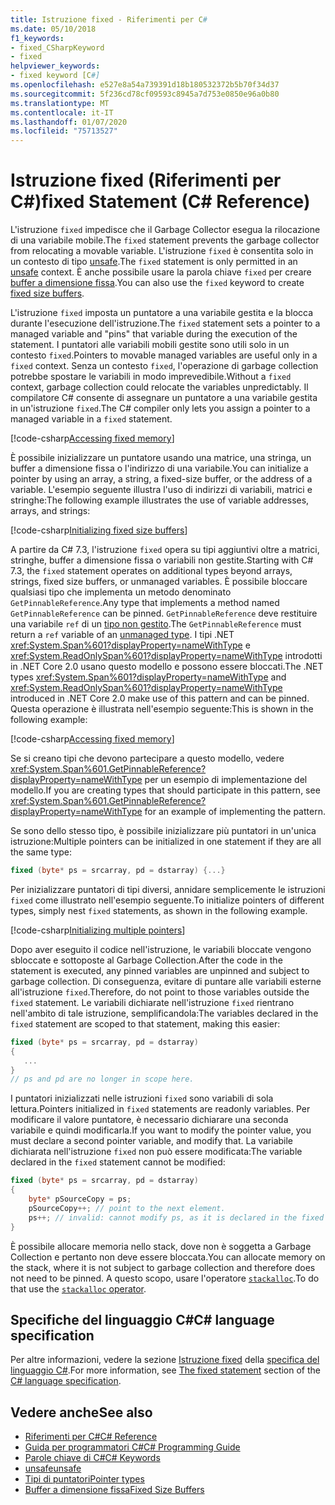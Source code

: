 ```yaml
---
title: Istruzione fixed - Riferimenti per C#
ms.date: 05/10/2018
f1_keywords:
- fixed_CSharpKeyword
- fixed
helpviewer_keywords:
- fixed keyword [C#]
ms.openlocfilehash: e527e8a54a739391d18b180532372b5b70f34d37
ms.sourcegitcommit: 5f236cd78cf09593c8945a7d753e0850e96a0b80
ms.translationtype: MT
ms.contentlocale: it-IT
ms.lasthandoff: 01/07/2020
ms.locfileid: "75713527"
---
```

# <a name="fixed-statement-c-reference"></a><span data-ttu-id="6d152-102">Istruzione fixed (Riferimenti per C#)</span><span class="sxs-lookup"><span data-stu-id="6d152-102">fixed Statement (C# Reference)</span></span>

<span data-ttu-id="6d152-103">L'istruzione `fixed` impedisce che il Garbage Collector esegua la rilocazione di una variabile mobile.</span><span class="sxs-lookup"><span data-stu-id="6d152-103">The `fixed` statement prevents the garbage collector from relocating a movable variable.</span></span> <span data-ttu-id="6d152-104">L'istruzione `fixed` è consentita solo in un contesto di tipo [unsafe](unsafe.md).</span><span class="sxs-lookup"><span data-stu-id="6d152-104">The `fixed` statement is only permitted in an [unsafe](unsafe.md) context.</span></span> <span data-ttu-id="6d152-105">È anche possibile usare la parola chiave `fixed` per creare [buffer a dimensione fissa](../../programming-guide/unsafe-code-pointers/fixed-size-buffers.md).</span><span class="sxs-lookup"><span data-stu-id="6d152-105">You can also use the `fixed` keyword to create [fixed size buffers](../../programming-guide/unsafe-code-pointers/fixed-size-buffers.md).</span></span>

<span data-ttu-id="6d152-106">L'istruzione `fixed` imposta un puntatore a una variabile gestita e la blocca durante l'esecuzione dell'istruzione.</span><span class="sxs-lookup"><span data-stu-id="6d152-106">The `fixed` statement sets a pointer to a managed variable and "pins" that variable during the execution of the statement.</span></span> <span data-ttu-id="6d152-107">I puntatori alle variabili mobili gestite sono utili solo in un contesto `fixed`.</span><span class="sxs-lookup"><span data-stu-id="6d152-107">Pointers to movable managed variables are useful only in a `fixed` context.</span></span> <span data-ttu-id="6d152-108">Senza un contesto `fixed`, l'operazione di garbage collection potrebbe spostare le variabili in modo imprevedibile.</span><span class="sxs-lookup"><span data-stu-id="6d152-108">Without a `fixed` context, garbage collection could relocate the variables unpredictably.</span></span> <span data-ttu-id="6d152-109">Il compilatore C# consente di assegnare un puntatore a una variabile gestita in un'istruzione `fixed`.</span><span class="sxs-lookup"><span data-stu-id="6d152-109">The C# compiler only lets you assign a pointer to a managed variable in a `fixed` statement.</span></span>

[!code-csharp[Accessing fixed memory](../../../../samples/snippets/csharp/keywords/FixedKeywordExamples.cs#1)]

<span data-ttu-id="6d152-110">È possibile inizializzare un puntatore usando una matrice, una stringa, un buffer a dimensione fissa o l'indirizzo di una variabile.</span><span class="sxs-lookup"><span data-stu-id="6d152-110">You can initialize a pointer by using an array, a string, a fixed-size buffer, or the address of a variable.</span></span> <span data-ttu-id="6d152-111">L'esempio seguente illustra l'uso di indirizzi di variabili, matrici e stringhe:</span><span class="sxs-lookup"><span data-stu-id="6d152-111">The following example illustrates the use of variable addresses, arrays, and strings:</span></span>

[!code-csharp[Initializing fixed size buffers](../../../../samples/snippets/csharp/keywords/FixedKeywordExamples.cs#2)]

<span data-ttu-id="6d152-112">A partire da C# 7.3, l'istruzione `fixed` opera su tipi aggiuntivi oltre a matrici, stringhe, buffer a dimensione fissa o variabili non gestite.</span><span class="sxs-lookup"><span data-stu-id="6d152-112">Starting with C# 7.3, the `fixed` statement operates on additional types beyond arrays, strings, fixed size buffers, or unmanaged variables.</span></span> <span data-ttu-id="6d152-113">È possibile bloccare qualsiasi tipo che implementa un metodo denominato `GetPinnableReference`.</span><span class="sxs-lookup"><span data-stu-id="6d152-113">Any type that implements a method named `GetPinnableReference` can be pinned.</span></span> <span data-ttu-id="6d152-114">`GetPinnableReference` deve restituire una variabile `ref` di un [tipo non gestito](../builtin-types/unmanaged-types.md).</span><span class="sxs-lookup"><span data-stu-id="6d152-114">The `GetPinnableReference` must return a `ref` variable of an [unmanaged type](../builtin-types/unmanaged-types.md).</span></span> <span data-ttu-id="6d152-115">I tipi .NET <xref:System.Span%601?displayProperty=nameWithType> e <xref:System.ReadOnlySpan%601?displayProperty=nameWithType> introdotti in .NET Core 2.0 usano questo modello e possono essere bloccati.</span><span class="sxs-lookup"><span data-stu-id="6d152-115">The .NET types <xref:System.Span%601?displayProperty=nameWithType> and <xref:System.ReadOnlySpan%601?displayProperty=nameWithType> introduced in .NET Core 2.0 make use of this pattern and can be pinned.</span></span> <span data-ttu-id="6d152-116">Questa operazione è illustrata nell'esempio seguente:</span><span class="sxs-lookup"><span data-stu-id="6d152-116">This is shown in the following example:</span></span>

[!code-csharp[Accessing fixed memory](../../../../samples/snippets/csharp/keywords/FixedKeywordExamples.cs#FixedSpan)]

<span data-ttu-id="6d152-117">Se si creano tipi che devono partecipare a questo modello, vedere <xref:System.Span%601.GetPinnableReference?displayProperty=nameWithType> per un esempio di implementazione del modello.</span><span class="sxs-lookup"><span data-stu-id="6d152-117">If you are creating types that should participate in this pattern, see <xref:System.Span%601.GetPinnableReference?displayProperty=nameWithType> for an example of implementing the pattern.</span></span>

<span data-ttu-id="6d152-118">Se sono dello stesso tipo, è possibile inizializzare più puntatori in un'unica istruzione:</span><span class="sxs-lookup"><span data-stu-id="6d152-118">Multiple pointers can be initialized in one statement if they are all the same type:</span></span>

```csharp
fixed (byte* ps = srcarray, pd = dstarray) {...}
```

<span data-ttu-id="6d152-119">Per inizializzare puntatori di tipi diversi, annidare semplicemente le istruzioni `fixed` come illustrato nell'esempio seguente.</span><span class="sxs-lookup"><span data-stu-id="6d152-119">To initialize pointers of different types, simply nest `fixed` statements, as shown in the following example.</span></span>

[!code-csharp[Initializing multiple pointers](../../../../samples/snippets/csharp/keywords/FixedKeywordExamples.cs#3)]

<span data-ttu-id="6d152-120">Dopo aver eseguito il codice nell'istruzione, le variabili bloccate vengono sbloccate e sottoposte al Garbage Collection.</span><span class="sxs-lookup"><span data-stu-id="6d152-120">After the code in the statement is executed, any pinned variables are unpinned and subject to garbage collection.</span></span> <span data-ttu-id="6d152-121">Di conseguenza, evitare di puntare alle variabili esterne all'istruzione `fixed`.</span><span class="sxs-lookup"><span data-stu-id="6d152-121">Therefore, do not point to those variables outside the `fixed` statement.</span></span> <span data-ttu-id="6d152-122">Le variabili dichiarate nell'istruzione `fixed` rientrano nell'ambito di tale istruzione, semplificandola:</span><span class="sxs-lookup"><span data-stu-id="6d152-122">The variables declared in the `fixed` statement are scoped to that statement, making this easier:</span></span>

```csharp
fixed (byte* ps = srcarray, pd = dstarray)
{
   ...
}
// ps and pd are no longer in scope here.
```

<span data-ttu-id="6d152-123">I puntatori inizializzati nelle istruzioni `fixed` sono variabili di sola lettura.</span><span class="sxs-lookup"><span data-stu-id="6d152-123">Pointers initialized in `fixed` statements are readonly variables.</span></span> <span data-ttu-id="6d152-124">Per modificare il valore puntatore, è necessario dichiarare una seconda variabile e quindi modificarla.</span><span class="sxs-lookup"><span data-stu-id="6d152-124">If you want to modify the pointer value, you must declare a second pointer variable, and modify that.</span></span> <span data-ttu-id="6d152-125">La variabile dichiarata nell'istruzione `fixed` non può essere modificata:</span><span class="sxs-lookup"><span data-stu-id="6d152-125">The variable declared in the `fixed` statement cannot be modified:</span></span>

```csharp
fixed (byte* ps = srcarray, pd = dstarray)
{
    byte* pSourceCopy = ps;
    pSourceCopy++; // point to the next element.
    ps++; // invalid: cannot modify ps, as it is declared in the fixed statement.
}
```

<span data-ttu-id="6d152-126">È possibile allocare memoria nello stack, dove non è soggetta a Garbage Collection e pertanto non deve essere bloccata.</span><span class="sxs-lookup"><span data-stu-id="6d152-126">You can allocate memory on the stack, where it is not subject to garbage collection and therefore does not need to be pinned.</span></span> <span data-ttu-id="6d152-127">A questo scopo, usare l'operatore [`stackalloc`](../operators/stackalloc.md).</span><span class="sxs-lookup"><span data-stu-id="6d152-127">To do that use the [`stackalloc` operator](../operators/stackalloc.md).</span></span>

## <a name="c-language-specification"></a><span data-ttu-id="6d152-128">Specifiche del linguaggio C#</span><span class="sxs-lookup"><span data-stu-id="6d152-128">C# language specification</span></span>

<span data-ttu-id="6d152-129">Per altre informazioni, vedere la sezione [Istruzione fixed](~/_csharplang/spec/unsafe-code.md#the-fixed-statement) della [specifica del linguaggio C#](~/_csharplang/spec/introduction.md).</span><span class="sxs-lookup"><span data-stu-id="6d152-129">For more information, see [The fixed statement](~/_csharplang/spec/unsafe-code.md#the-fixed-statement) section of the [C# language specification](~/_csharplang/spec/introduction.md).</span></span>

## <a name="see-also"></a><span data-ttu-id="6d152-130">Vedere anche</span><span class="sxs-lookup"><span data-stu-id="6d152-130">See also</span></span>

- [<span data-ttu-id="6d152-131">Riferimenti per C#</span><span class="sxs-lookup"><span data-stu-id="6d152-131">C# Reference</span></span>](../index.md)
- [<span data-ttu-id="6d152-132">Guida per programmatori C#</span><span class="sxs-lookup"><span data-stu-id="6d152-132">C# Programming Guide</span></span>](../../programming-guide/index.md)
- [<span data-ttu-id="6d152-133">Parole chiave di C#</span><span class="sxs-lookup"><span data-stu-id="6d152-133">C# Keywords</span></span>](index.md)
- [<span data-ttu-id="6d152-134">unsafe</span><span class="sxs-lookup"><span data-stu-id="6d152-134">unsafe</span></span>](unsafe.md)
- [<span data-ttu-id="6d152-135">Tipi di puntatori</span><span class="sxs-lookup"><span data-stu-id="6d152-135">Pointer types</span></span>](../../programming-guide/unsafe-code-pointers/pointer-types.md)
- [<span data-ttu-id="6d152-136">Buffer a dimensione fissa</span><span class="sxs-lookup"><span data-stu-id="6d152-136">Fixed Size Buffers</span></span>](../../programming-guide/unsafe-code-pointers/fixed-size-buffers.md)
